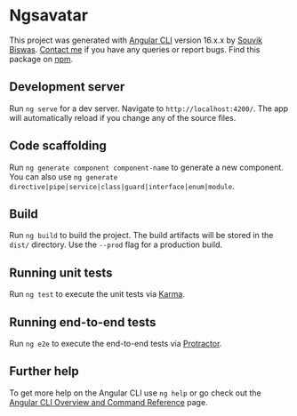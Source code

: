 # Ngsavatar

This project was generated with [Angular CLI](https://github.com/angular/angular-cli) version 16.x.x by [Souvik Biswas](https://github.com/souvikbiswas1998). [Contact me](mailto:souvik.biswas1998@gmail.com) if you have any queries or report bugs. Find this package on [npm](https://www.npmjs.com/package/ngs-avatar).

## Development server

Run `ng serve` for a dev server. Navigate to `http://localhost:4200/`. The app will automatically reload if you change any of the source files.

## Code scaffolding

Run `ng generate component component-name` to generate a new component. You can also use `ng generate directive|pipe|service|class|guard|interface|enum|module`.

## Build

Run `ng build` to build the project. The build artifacts will be stored in the `dist/` directory. Use the `--prod` flag for a production build.

## Running unit tests

Run `ng test` to execute the unit tests via [Karma](https://karma-runner.github.io).

## Running end-to-end tests

Run `ng e2e` to execute the end-to-end tests via [Protractor](http://www.protractortest.org/).

## Further help

To get more help on the Angular CLI use `ng help` or go check out the [Angular CLI Overview and Command Reference](https://angular.io/cli) page.

